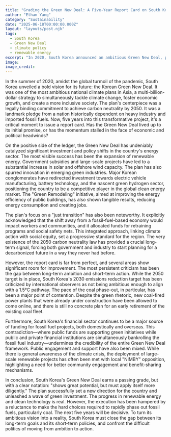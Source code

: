 ```yaml
---
title: "Grading the Green New Deal: A Five-Year Report Card on South Korea's Climate Ambitions"
author: "Ethan Yang"
category: "Sustainability"
date: "2025-06-18T00:00:00.000Z"
layout: "layouts/post.njk"
tags:
  - South Korea
  - Green New Deal
  - climate policy
  - renewable energy
excerpt: "In 2020, South Korea announced an ambitious Green New Deal, pledging to achieve carbon neutrality by 2050 and transform its fossil-fuel-dependent economy. Five years on, it's time to assess the progress. How is the plan holding up?"
image: 
image_credit: 
---
```


In the summer of 2020, amidst the global turmoil of the pandemic, South Korea unveiled a bold vision for its future: the Korean Green New Deal. It was one of the most ambitious national climate plans in Asia, a multi-billion-dollar strategy to simultaneously tackle climate change, foster economic growth, and create a more inclusive society. The plan's centerpiece was a legally binding commitment to achieve carbon neutrality by 2050. It was a landmark pledge from a nation historically dependent on heavy industry and imported fossil fuels. Now, five years into this transformative project, it's a critical moment to issue a report card. Has the Green New Deal lived up to its initial promise, or has the momentum stalled in the face of economic and political headwinds?

On the positive side of the ledger, the Green New Deal has undeniably catalyzed significant investment and policy shifts in the country's energy sector. The most visible success has been the expansion of renewable energy. Government subsidies and large-scale projects have led to a substantial increase in solar and offshore wind capacity. The plan has also spurred innovation in emerging green industries. Major Korean conglomerates have redirected investment towards electric vehicle manufacturing, battery technology, and the nascent green hydrogen sector, positioning the country to be a competitive player in the global clean energy market. The "Green Remodeling" initiative, aimed at improving the energy efficiency of public buildings, has also shown tangible results, reducing energy consumption and creating jobs.

The plan's focus on a "just transition" has also been noteworthy. It explicitly acknowledged that the shift away from a fossil-fuel-based economy would impact workers and communities, and it allocated funds for retraining programs and social safety nets. This integrated approach, linking climate action with social equity, set a progressive standard for the region. The very existence of the 2050 carbon neutrality law has provided a crucial long-term signal, forcing both government and industry to start planning for a decarbonized future in a way they never had before.

However, the report card is far from perfect, and several areas show significant room for improvement. The most persistent criticism has been the gap between long-term ambition and short-term action. While the 2050 target is in place, South Korea's 2030 emissions reduction target has been criticized by international observers as not being ambitious enough to align with a 1.5°C pathway. The pace of the coal phase-out, in particular, has been a major point of contention. Despite the green rhetoric, new coal-fired power plants that were already under construction have been allowed to come online, and there is still no concrete plan for an early retirement of the existing coal fleet.

Furthermore, South Korea's financial sector continues to be a major source of funding for fossil fuel projects, both domestically and overseas. This contradiction—where public funds are supporting green initiatives while public and private financial institutions are simultaneously bankrolling the fossil fuel industry—undermines the credibility of the entire Green New Deal framework. Public engagement and support have also been mixed. While there is general awareness of the climate crisis, the deployment of large-scale renewable projects has often been met with local "NIMBY" opposition, highlighting a need for better community engagement and benefit-sharing mechanisms.

In conclusion, South Korea's Green New Deal earns a passing grade, but with a clear notation: "shows great potential, but must apply itself more diligently." The plan successfully set a new direction for the country and unleashed a wave of green investment. The progress in renewable energy and clean technology is real. However, the execution has been hampered by a reluctance to make the hard choices required to rapidly phase out fossil fuels, particularly coal. The next five years will be decisive. To turn its ambitious vision into a reality, South Korea must close the gap between its long-term goals and its short-term policies, and confront the difficult politics of moving from ambition to action.
